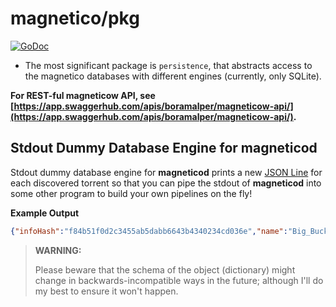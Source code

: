 # magnetico/pkg
[![GoDoc](https://godoc.org/github.com/boramalper/magnetico?status.svg)](https://godoc.org/github.com/boramalper/magnetico)

- The most significant package is `persistence`, that abstracts access to the
  magnetico databases with different engines (currently, only SQLite).
  
**For REST-ful magneticow API, see [https://app.swaggerhub.com/apis/boramalper/magneticow-api/](https://app.swaggerhub.com/apis/boramalper/magneticow-api/).**

## Stdout Dummy Database Engine for magneticod

Stdout dummy database engine for **magneticod** prints a new [JSON Line](http://jsonlines.org/)
for each discovered torrent so that you can pipe the stdout of **magneticod** into some other
program to build your own pipelines on the fly!

**Example Output**

```json
{"infoHash":"f84b51f0d2c3455ab5dabb6643b4340234cd036e","name":"Big_Buck_Bunny_1080p_surround_frostclick.com_frostwire.com","files":[{"size":928670754,"path":"Big_Buck_Bunny_1080p_surround_FrostWire.com.avi"},{"size":5008,"path":"PROMOTE_YOUR_CONTENT_ON_FROSTWIRE_01_06_09.txt"},{"size":3456234,"path":"Pressrelease_BickBuckBunny_premiere.pdf"},{"size":180,"path":"license.txt"}]}
```

> **WARNING:**
>
> Please beware that the schema of the object (dictionary) might change in backwards-incompatible ways 
> in the future; although I'll do my best to ensure it won't happen.
